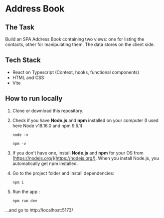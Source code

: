# Address Book

## The Task
Build an SPA Address Book containing two views: one for listing the contacts, other for manipulating them. The data 
stores on the client side. 

## Tech Stack
- React on Typescript (Context, hooks, functional components)
- HTML and CSS
- Vite

## How to run locally

1. Clone or download this repository.


2. Check if you have **Node.js** and **npm** installed on your computer (I used here Node v18.16.0 and npm 9.5.1):

   `node -v`

   `npm -v`


3. If you don't have one, install **Node.js** and **npm** for your OS from [https://nodejs.org/](https://nodejs.org/).
   When you install Node.js, you automatically get npm installed.


4. Go to the project folder and install dependencies:

   `npm i`


6. Run the app :

   `npm run dev`

...and go to  http://localhost:5173/